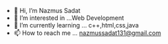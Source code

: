 - 👋 Hi, I’m Nazmus Sadat
- 👀 I’m interested in ...Web Development
- 🌱 I’m currently learning ... c++,html,css,java
- 📫 How to reach me ... nazmussadat131@gmail.com

<!---
Nazmus-Sadat-21/Nazmus-Sadat-21 is a ✨ special ✨ repository because its `README.md` (this file) appears on your GitHub profile.
You can click the Preview link to take a look at your changes.
--->
